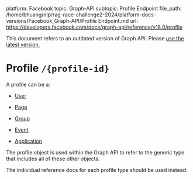 platform: Facebook
topic: Graph-API
subtopic: Profile Endpoint
file_path: /home/bhuang/nlp/rag-race-challenge2-2024/platform-docs-versions/Facebook_Graph-API/Profile Endpoint.md
url: https://developers.facebook.com/docs/graph-api/reference/v18.0/profile

This document refers to an outdated version of Graph API. Please [use the latest version.](https://developers.facebook.com/docs/graph-api/reference/v19.0/profile)

# Profile `/{profile-id}`

A profile can be a:

* [User](https://developers.facebook.com/docs/graph-api/reference/user)
    
* [Page](https://developers.facebook.com/docs/graph-api/reference/page)
    
* [Group](https://developers.facebook.com/docs/graph-api/reference/group)
    
* [Event](https://developers.facebook.com/docs/graph-api/reference/event)
    
* [Application](https://developers.facebook.com/docs/graph-api/reference/app)
    

The profile object is used within the Graph API to refer to the generic type that includes all of these other objects.

The individual reference docs for each profile type should be used instead.